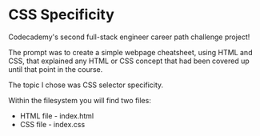 # CSS Specificity

Codecademy's second full-stack engineer career path challenge project!

The prompt was to create a simple webpage cheatsheet, using HTML and CSS, that explained any HTML or CSS concept that had been covered up until that point in the course.

The topic I chose was CSS selector specificity.

Within the filesystem you will find two files:

- HTML file - index.html
- CSS file - index.css